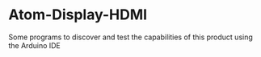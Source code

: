 # Atom-Display-HDMI
Some programs to discover and test the capabilities of this product using the Arduino IDE 
